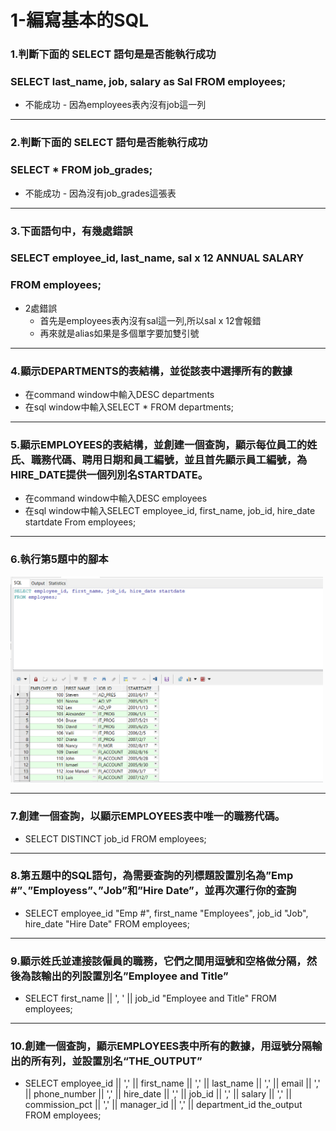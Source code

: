 # 1-編寫基本的SQL
### 1.判斷下面的 SELECT 語句是是否能執行成功
### SELECT last_name, job, salary as Sal FROM employees;
- 不能成功
        - 因為employees表內沒有job這一列
---
### 2.判斷下面的 SELECT 語句是否能執行成功
### SELECT * FROM job_grades;
- 不能成功
        - 因為沒有job_grades這張表
---
### 3.下面語句中，有幾處錯誤
### SELECT employee_id, last_name, sal x 12 ANNUAL SALARY
### FROM employees;
- 2處錯誤
	- 首先是employees表內沒有sal這一列,所以sal x 12會報錯
	- 再來就是alias如果是多個單字要加雙引號
---
### 4.顯示DEPARTMENTS的表結構，並從該表中選擇所有的數據
- 在command window中輸入DESC departments
- 在sql window中輸入SELECT * FROM departments;
---
### 5.顯示EMPLOYEES的表結構，並創建一個查詢，顯示每位員工的姓氏、職務代碼、聘用日期和員工編號，並且首先顯示員工編號，為HIRE_DATE提供一個列別名STARTDATE。
- 在command window中輸入DESC employees
- 在sql window中輸入SELECT employee_id, first_name, job_id, hire_date startdate From employees;
---
### 6.執行第5題中的腳本
<img src="https://github.com/tom750407/Oracle/blob/master/20180909/%E4%B8%8A%E8%AA%B2%E6%9D%90%E6%96%99/src/lab1_5.sql%E5%9F%B7%E8%A1%8C%E7%B5%90%E6%9E%9C.png" width="500px">

---
### 7.創建一個查詢，以顯示EMPLOYEES表中唯一的職務代碼。
- SELECT DISTINCT job_id FROM employees;
---
### 8.第五題中的SQL語句，為需要查詢的列標題設置別名為”Emp #”、”Employess”、”Job”和”Hire Date”，並再次運行你的查詢
- SELECT employee_id "Emp #", first_name "Employees", job_id "Job", hire_date "Hire Date" FROM employees;
---
### 9.顯示姓氏並連接該僱員的職務，它們之間用逗號和空格做分隔，然後為該輸出的列設置別名”Employee and Title”
- SELECT first_name || ', ' || job_id "Employee and Title" FROM employees;
---
### 10.創建一個查詢，顯示EMPLOYEES表中所有的數據，用逗號分隔輸出的所有列，並設置別名“THE_OUTPUT”
- SELECT employee_id || ',' || first_name || ',' || last_name || ',' || email || ',' || phone_number || ',' || hire_date || ',' || job_id || ',' || salary || ',' || commission_pct || ',' || manager_id || ',' || department_id the_output FROM employees;
